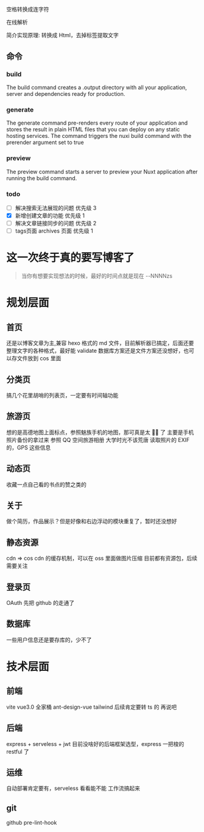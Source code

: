 ##

空格转换成连字符

在线解析

简介实现原理: 转换成 Html，去掉标签提取文字

## 命令

### build

The build command creates a .output directory with all your application, server and dependencies ready for production.

### generate

The generate command pre-renders every route of your application and stores the result in plain HTML files that you can deploy on any static hosting services. The command triggers the nuxi build command with the prerender argument set to true

### preview

The preview command starts a server to preview your Nuxt application after running the build command.

### todo

- [ ] 解决搜索无法展现的问题 优先级 3
- [x] 新增创建文章的功能 优先级 1
- [ ] 解决文章链接同步的问题 优先级 2
- [ ] tags页面 archives 页面 优先级 1

# 这一次终于真的要写博客了

> 当你有想要实现想法的时候，最好的时间点就是现在 --NNNNzs

# 规划层面

## 首页

还是以博客文章为主,兼容 hexo 格式的 md 文件，目前解析器已搞定，后面还要整理文字的各种格式，最好能 validate
数据库方案还是文件方案还没想好，也可以存文件放到 cos 里面

## 分类页

搞几个花里胡哨的列表页，一定要有时间轴功能

## 旅游页

想的是高德地图上面标点，参照魅族手机的地图，那可真是太 🐂🍺 了
主要是手机照片备份的拿过来
参照 QQ 空间旅游相册 大学时光不该荒唐
读取照片的 EXIF 的，GPS 这些信息

## 动态页

收藏一点自己看的书点的赞之类的

## 关于

做个简历，作品展示？但是好像和右边浮动的模块重复了，暂时还没想好

## 静态资源

cdn => cos
cdn 的缓存机制，可以在 oss 里面做图片压缩 目前都有资源包，后续需要关注

## 登录页

OAuth 先把 github 的走通了

## 数据库

一些用户信息还是要存库的，少不了

# 技术层面

## 前端

vite vue3.0 全家桶 ant-design-vue tailwind
后续肯定要转 ts 的 再说吧

## 后端

express + serveless + jwt
目前没啥好的后端框架选型，express 一把梭的 restful 了

## 运维

自动部署肯定要有，serveless 看看能不能 工作流搞起来

## git

github pre-lint-hook
